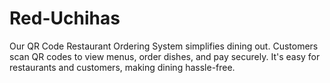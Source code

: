 # Red-Uchihas
Our QR Code Restaurant Ordering System simplifies dining out. Customers scan QR codes to view menus, order dishes, and pay securely. It's easy for restaurants and customers, making dining hassle-free.
